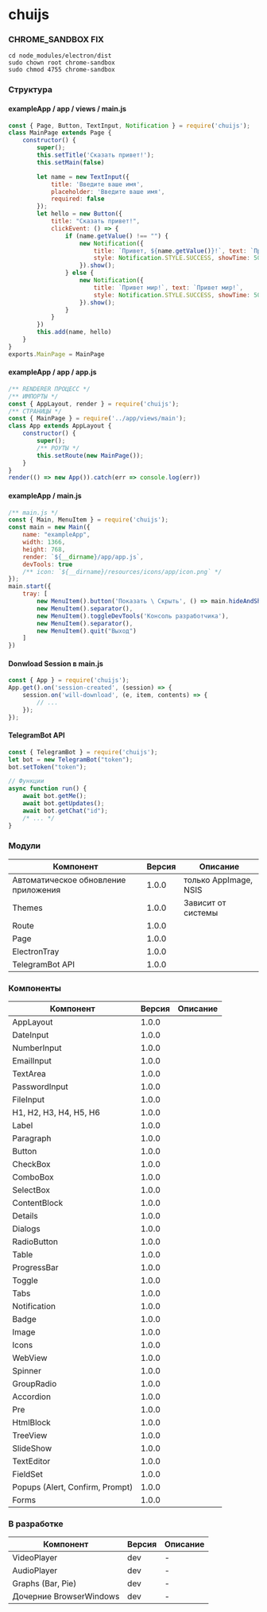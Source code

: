 # chuijs
### CHROME_SANDBOX FIX
```shell
cd node_modules/electron/dist
sudo chown root chrome-sandbox
sudo chmod 4755 chrome-sandbox
```
### Структура
#### exampleApp / app / views / main.js
```javascript
const { Page, Button, TextInput, Notification } = require('chuijs');
class MainPage extends Page {
    constructor() {
        super();
        this.setTitle('Сказать привет!');
        this.setMain(false)

        let name = new TextInput({
            title: 'Введите ваше имя',
            placeholder: 'Введите ваше имя',
            required: false
        });
        let hello = new Button({
            title: "Сказать привет!",
            clickEvent: () => {
                if (name.getValue() !== "") {
                    new Notification({
                        title: `Привет, ${name.getValue()}!`, text: `Привет, ${name.getValue()}!`,
                        style: Notification.STYLE.SUCCESS, showTime: 5000
                    }).show();
                } else {
                    new Notification({
                        title: `Привет мир!`, text: `Привет мир!`,
                        style: Notification.STYLE.SUCCESS, showTime: 5000
                    }).show();
                }
            }
        })
        this.add(name, hello)
    }
}
exports.MainPage = MainPage
```
#### exampleApp / app / app.js
```javascript
/** RENDERER ПРОЦЕСС */
/** ИМПОРТЫ */
const { AppLayout, render } = require('chuijs');
/** СТРАНИЦЫ */
const { MainPage } = require('../app/views/main');
class App extends AppLayout {
    constructor() {
        super();
        /** РОУТЫ */
        this.setRoute(new MainPage());
    }
}
render(() => new App()).catch(err => console.log(err))
```
#### exampleApp / main.js
```javascript
/** main.js */
const { Main, MenuItem } = require('chuijs');
const main = new Main({
    name: "exampleApp",
    width: 1366,
    height: 768,
    render: `${__dirname}/app/app.js`,
    devTools: true
    /** icon: `${__dirname}/resources/icons/app/icon.png` */
});
main.start({
    tray: [
        new MenuItem().button('Показать \ Скрыть', () => main.hideAndShow()),
        new MenuItem().separator(),
        new MenuItem().toggleDevTools('Консоль разработчика'),
        new MenuItem().separator(),
        new MenuItem().quit("Выход")
    ]
})
```
#### Donwload Session в main.js
```javascript
const { App } = require('chuijs');
App.get().on('session-created', (session) => {
    session.on('will-download', (e, item, contents) => {
        // ...
    });
});
```
#### TelegramBot API
```javascript
const { TelegramBot } = require('chuijs');
let bot = new TelegramBot("token");
bot.setToken("token");

// Функции
async function run() {
    await bot.getMe();
    await bot.getUpdates();
    await bot.getChat("id");
    /* ... */
}
```
### Модули
| Компонент                            | Версия | Описание              |
|--------------------------------------|--------|-----------------------|
| Автоматическое обновление приложения | 1.0.0  | только AppImage, NSIS |
| Themes                               | 1.0.0  | Зависит от системы    |
| Route                                | 1.0.0  |                       |
| Page                                 | 1.0.0  |                       |
| ElectronTray                         | 1.0.0  |                       |
| TelegramBot API                      | 1.0.0  |                       |

### Компоненты
| Компонент                       | Версия | Описание |
|---------------------------------|--------|----------|
| AppLayout                       | 1.0.0  |          |
| DateInput                       | 1.0.0  |          |
| NumberInput                     | 1.0.0  |          |
| EmailInput                      | 1.0.0  |          |
| TextArea                        | 1.0.0  |          |
| PasswordInput                   | 1.0.0  |          |
| FileInput                       | 1.0.0  |          |
| H1, H2, H3, H4, H5, H6          | 1.0.0  |          |
| Label                           | 1.0.0  |          |
| Paragraph                       | 1.0.0  |          |
| Button                          | 1.0.0  |          |
| CheckBox                        | 1.0.0  |          |
| ComboBox                        | 1.0.0  |          |
| SelectBox                       | 1.0.0  |          |
| ContentBlock                    | 1.0.0  |          |
| Details                         | 1.0.0  |          |
| Dialogs                         | 1.0.0  |          |
| RadioButton                     | 1.0.0  |          |
| Table                           | 1.0.0  |          |
| ProgressBar                     | 1.0.0  |          |
| Toggle                          | 1.0.0  |          |
| Tabs                            | 1.0.0  |          |
| Notification                    | 1.0.0  |          |
| Badge                           | 1.0.0  |          |
| Image                           | 1.0.0  |          |
| Icons                           | 1.0.0  |          |
| WebView                         | 1.0.0  |          |
| Spinner                         | 1.0.0  |          |
| GroupRadio                      | 1.0.0  |          |
| Accordion                       | 1.0.0  |          |
| Pre                             | 1.0.0  |          |
| HtmlBlock                       | 1.0.0  |          |
| TreeView                        | 1.0.0  |          |
| SlideShow                       | 1.0.0  |          |
| TextEditor                      | 1.0.0  |          |
| FieldSet                        | 1.0.0  |          |
| Popups (Alert, Confirm, Prompt) | 1.0.0  |          |
| Forms                           | 1.0.0  |          |

### В разработке
| Компонент               | Версия | Описание |
|-------------------------|--------|----------|
| VideoPlayer             | dev    | -        |
| AudioPlayer             | dev    | -        |
| Graphs (Bar, Pie)       | dev    | -        |
| Дочерние BrowserWindows | dev    | -        |